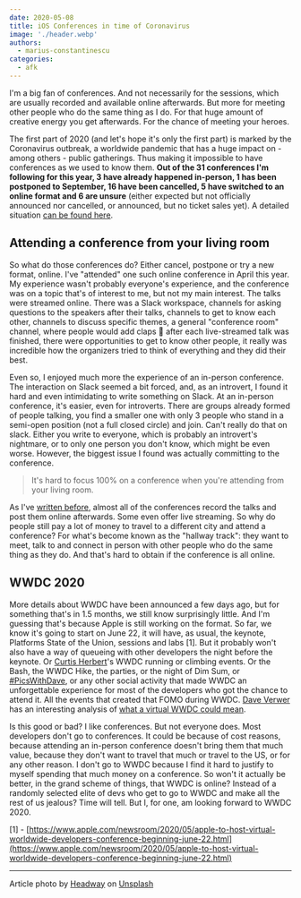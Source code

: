 ```yaml
---
date: 2020-05-08
title: iOS Conferences in time of Coronavirus
image: './header.webp'
authors:
  - marius-constantinescu
categories:
  - afk
---
```


I'm a big fan of conferences. And not necessarily for the sessions, which are usually recorded and available online afterwards. But more for meeting other people who do the same thing as I do. For that huge amount of creative energy you get afterwards. For the chance of meeting your heroes.

The first part of 2020 (and let's hope it's only the first part) is marked by the Coronavirus outbreak, a worldwide pandemic that has a huge impact on - among others - public gatherings. Thus making it impossible to have conferences as we used to know them. **Out of the 31 conferences I'm following for this year, 3 have already happened in-person, 1 has been postponed to September, 16 have been cancelled, 5 have switched to an online format and 6 are unsure** (either expected but not officially announced nor cancelled, or announced, but no ticket sales yet). A detailed situation [can be found here](https://gist.github.com/mariusc/0e6d481d7a30bb704fab9bef22ad2319).

## Attending a conference from your living room

So what do those conferences do? Either cancel, postpone or try a new format, online. I've "attended" one such online conference in April this year. My experience wasn't probably everyone's experience, and the conference was on a topic that's of interest to me, but not my main interest. The talks were streamed online. There was a Slack workspace, channels for asking questions to the speakers after their talks, channels to get to know each other, channels to discuss specific themes, a general "conference room" channel, where people would add claps 👏 after each live-streamed talk was finished, there were opportunities to get to know other people, it really was incredible how the organizers tried to think of everything and they did their best.

Even so, I enjoyed much more the experience of an in-person conference. The interaction on Slack seemed a bit forced, and, as an introvert, I found it hard and even intimidating to write something on Slack. At an in-person conference, it's easier, even for introverts. There are groups already formed of people talking, you find a smaller one with only 3 people who stand in a semi-open position (not a full closed circle) and join. Can't really do that on slack. Either you write to everyone, which is probably an introvert's nightmare, or to only one person you don't know, which might be even worse. However, the biggest issue I found was actually committing to the conference.

> It's hard to focus 100% on a conference when you're attending from your living room.

As I've [written before](https://mariusc.github.io/2018-01-22-conferences-are-not-dead.html), almost all of the conferences record the talks and post them online afterwards. Some even offer live streaming. So why do people still pay a lot of money to travel to a different city and attend a conference? For what's become known as the "hallway track": they want to meet, talk to and connect in person with other people who do the same thing as they do. And that's hard to obtain if the conference is all online.

## WWDC 2020

More details about WWDC have been announced a few days ago, but for something that's in 1.5 months, we still know surprisingly little. And I'm guessing that's because Apple is still working on the format. So far, we know it's going to start on June 22, it will have, as usual, the keynote, Platforms State of the Union, sessions and labs [1]. But it probably won't also have a way of queueing with other developers the night before the keynote. Or [Curtis Herbert](https://twitter.com/parrots)'s WWDC running or climbing events. Or the Bash, the WWDC Hike, the parties, or the night of Dim Sum, or [#PicsWithDave](https://daveverwer.com/blog/the-story-behind-picswithdave/), or any other social activity that made WWDC an unforgettable experience for most of the developers who got the chance to attend it. All the events that created that FOMO during WWDC. [Dave Verwer](https://twitter.com/daveverwer) has an interesting analysis of [what a virtual WWDC could mean](https://iosdevsurvey.com/2019/is-wwdc-already-a-virtual-conference/).

Is this good or bad? I like conferences. But not everyone does. Most developers don't go to conferences. It could be because of cost reasons, because attending an in-person conference doesn't bring them that much value, because they don't want to travel that much or travel to the US, or for any other reason. I don't go to WWDC because I find it hard to justify to myself spending that much money on a conference. So won't it actually be better, in the grand scheme of things, that WWDC is online? Instead of a randomly selected elite of devs who get to go to WWDC and make all the rest of us jealous? Time will tell. But I, for one, am looking forward to WWDC 2020.

[1] - [https://www.apple.com/newsroom/2020/05/apple-to-host-virtual-worldwide-developers-conference-beginning-june-22.html](https://www.apple.com/newsroom/2020/05/apple-to-host-virtual-worldwide-developers-conference-beginning-june-22.html)

---

Article photo by [Headway](https://unsplash.com/@headwayio) on [Unsplash](https://unsplash.com/s/photos/conference)
